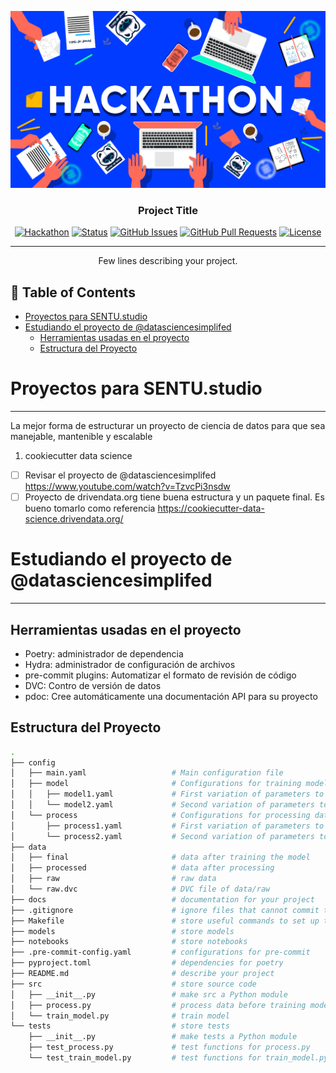 <p align="center">
  <a href="" rel="noopener">
 <img src="docs/assets/img/fondo.png" alt="Project logo"></a>
</p>
<h3 align="center">Project Title</h3>

<div align="center">

[![Hackathon](https://img.shields.io/badge/hackathon-name-orange.svg)](http://hackathon.url.com)
[![Status](https://img.shields.io/badge/status-active-success.svg)]()
[![GitHub Issues](https://img.shields.io/github/issues/kylelobo/The-Documentation-Compendium.svg)](https://github.com/kylelobo/The-Documentation-Compendium/issues)
[![GitHub Pull Requests](https://img.shields.io/github/issues-pr/kylelobo/The-Documentation-Compendium.svg)](https://github.com/kylelobo/The-Documentation-Compendium/pulls)
[![License](https://img.shields.io/badge/license-MIT-blue.svg)](LICENSE.md)

</div>

---

<p align="center"> Few lines describing your project.
    <br> 
</p>

## 📝 Table of Contents

- [Proyectos para SENTU.studio](#proyectos-para-sentustudio)
- [Estudiando el proyecto de @datasciencesimplifed](#estudiando-el-proyecto-de-datasciencesimplifed)
  - [Herramientas usadas en el proyecto](#herramientas-usadas-en-el-proyecto)
  - [Estructura del Proyecto](#estructura-del-proyecto)


Proyectos para SENTU.studio
===========================
----------------------------------------

La mejor forma de estructurar un proyecto de ciencia de datos para que sea manejable, mantenible y escalable

1. cookiecutter data science

- [ ] Revisar el proyecto de @datasciencesimplifed https://www.youtube.com/watch?v=TzvcPi3nsdw
- [ ] Proyecto de drivendata.org tiene buena estructura y un paquete final. Es bueno tomarlo como referencia https://cookiecutter-data-science.drivendata.org/

Estudiando el proyecto de @datasciencesimplifed
===============================================
----------------------------------------------------------------------


## Herramientas usadas en el proyecto
* Poetry: administrador de dependencia
* Hydra: administrador de configuración de archivos
* pre-commit plugins: Automatizar el formato de revisión de código
* DVC: Contro de versión de datos
* pdoc: Cree automáticamente una documentación API para su proyecto

## Estructura del Proyecto

```bash
.
├── config                      
│   ├── main.yaml                   # Main configuration file
│   ├── model                       # Configurations for training model
│   │   ├── model1.yaml             # First variation of parameters to train model
│   │   └── model2.yaml             # Second variation of parameters to train model
│   └── process                     # Configurations for processing data
│       ├── process1.yaml           # First variation of parameters to process data
│       └── process2.yaml           # Second variation of parameters to process data
├── data            
│   ├── final                       # data after training the model
│   ├── processed                   # data after processing
│   ├── raw                         # raw data
│   └── raw.dvc                     # DVC file of data/raw
├── docs                            # documentation for your project
├── .gitignore                      # ignore files that cannot commit to Git
├── Makefile                        # store useful commands to set up the environment
├── models                          # store models
├── notebooks                       # store notebooks
├── .pre-commit-config.yaml         # configurations for pre-commit
├── pyproject.toml                  # dependencies for poetry
├── README.md                       # describe your project
├── src                             # store source code
│   ├── __init__.py                 # make src a Python module 
│   ├── process.py                  # process data before training model
│   └── train_model.py              # train model
└── tests                           # store tests
    ├── __init__.py                 # make tests a Python module 
    ├── test_process.py             # test functions for process.py
    └── test_train_model.py         # test functions for train_model.py
```

